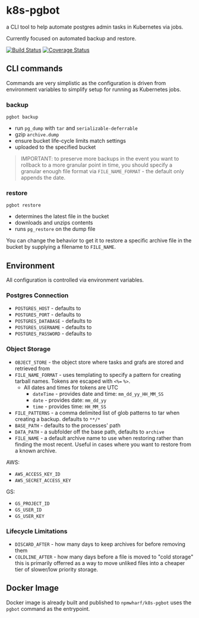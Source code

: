# k8s-pgbot

a CLI tool to help automate postgres admin tasks in Kubernetes via jobs.

Currently focused on automated backup and restore.

[![Build Status][travis-image]][travis-url]
[![Coverage Status][coveralls-image]][coveralls-url]

## CLI commands

Commands are very simplistic as the configuration is driven from environment variables to simplify setup for running as Kubernetes jobs.

### backup

```shell
pgbot backup
```

 * run `pg_dump` with `tar` and `serializable-deferrable` 
 * gzip `archive.dump` 
 * ensure bucket life-cycle limits match settings
 * uploaded to the specified bucket

> IMPORTANT: to preserve more backups in the event you want to rollback to a more granular point in time, you should specify a granular enough file format via `FILE_NAME_FORMAT` - the default only appends the date.

### restore

```shell
pgbot restore
```

 * determines the latest file in the bucket
 * downloads and unzips contents 
 * runs `pg_restore` on the dump file

You can change the behavior to get it to restore a specific archive file in the bucket by supplying a filename to `FILE_NAME`.

## Environment

All configuration is controlled via environment variables.

### Postgres Connection

 * `POSTGRES_HOST` - defaults to
 * `POSTGRES_PORT` - defaults to 
 * `POSTGRES_DATABASE` - defaults to 
 * `POSTGRES_USERNAME` - defaults to
 * `POSTGRES_PASSWORD` - defaults to

### Object Storage

 * `OBJECT_STORE` - the object store where tasks and grafs are stored and retrieved from
 * `FILE_NAME_FORMAT` - uses templating to specify a pattern for creating tarball names. Tokens are escaped with `<%=` `%>`.
    * All dates and times for tokens are UTC
      * `dateTime` - provides date and time: `mm_dd_yy_HH_MM_SS`
      * `date` - provides date: `mm_dd_yy`
      * `time` - provides time: `HH_MM_SS`
 * `FILE_PATTERNS` - a comma delimited list of glob patterns to tar when creating a backup. defaults to `**/*`
 * `BASE_PATH` - defaults to the processes' path
 * `DATA_PATH` - a subfolder off the base path, defaults to `archive`
 * `FILE_NAME` - a default archive name to use when restoring rather than finding the most recent. Useful in cases where you want to restore from a known archive. 

AWS:

 * `AWS_ACCESS_KEY_ID`
 * `AWS_SECRET_ACCESS_KEY`

GS:

 * `GS_PROJECT_ID`
 * `GS_USER_ID`
 * `GS_USER_KEY`

### Lifecycle Limitations

 * `DISCARD_AFTER` - how many days to keep archives for before removing them
 * `COLDLINE_AFTER` - how many days before a file is moved to "cold storage" this is primarily offerred as a way to move unliked files into a cheaper tier of slower/low priority storage.

## Docker Image

Docker image is already built and published to `npmwharf/k8s-pgbot` uses the `pgbot` command as the entrypoint.

[travis-url]: https://travis-ci.org/npm-wharf/k8s-pgbot
[travis-image]: https://travis-ci.org/npm-wharf/k8s-pgbot.svg?branch=master
[coveralls-url]: https://coveralls.io/github/npm-wharf/k8s-pgbot?branch=master
[coveralls-image]: https://coveralls.io/repos/github/npm-wharf/k8s-pgbot/badge.svg?branch=master
